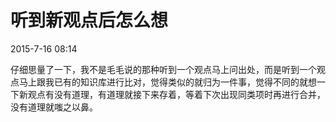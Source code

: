 # 听到新观点后怎么想  

2015-7-16 08:14  

仔细思量了一下，我不是毛毛说的那种听到一个观点马上问出处，而是听到一个观点马上跟我已有的知识库进行比对，觉得类似的就归为一件事，觉得不同的就想一下新观点有没有道理，有道理就接下来存着，等着下次出现同类项时再进行合并，没有道理就嗤之以鼻。